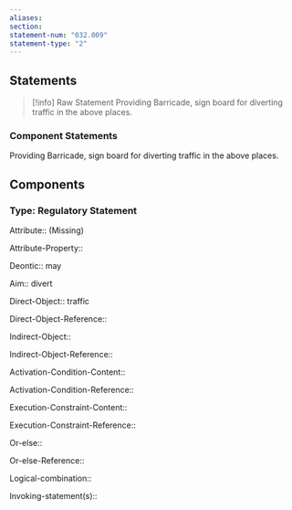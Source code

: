 ```yaml
---
aliases: 
section: 
statement-num: "032.009"
statement-type: "2"
---
```

## Statements 
> [!info] Raw Statement
> Providing Barricade, sign board for diverting traffic in the above places. 
 
> 

### Component Statements
Providing Barricade, sign board for diverting traffic in the above places. 
 
## Components
### Type: Regulatory Statement
Attribute:: (Missing)

Attribute-Property::


Deontic:: may


Aim:: divert 


Direct-Object:: traffic

Direct-Object-Reference:: 


Indirect-Object::

Indirect-Object-Reference:: 


Activation-Condition-Content::

Activation-Condition-Reference:: 


Execution-Constraint-Content::

Execution-Constraint-Reference:: 


Or-else::

Or-else-Reference:: 


Logical-combination::


Invoking-statement(s)::
